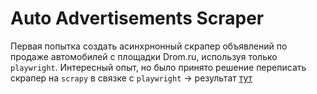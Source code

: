 # Auto Advertisements Scraper

Первая попытка создать асинхрнонный скрапер объявлений по продаже автомобилей с площадки Drom.ru, используя только `playwright`.
Интересный опыт, но было принято решение переписать скрапер на `scrapy` в связке с `playwright` -> результат [тут](../scraper/)


